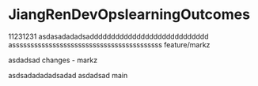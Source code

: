 # JiangRenDevOpslearningOutcomes

11231231
asdasadadadsadddddddddddddddddddddddddddd
asssssssssssssssssssssssssssssssssssssssss
feature/markz

asdadsad
changes - markz

asdsadadadadsadad
asdadsad
 main
